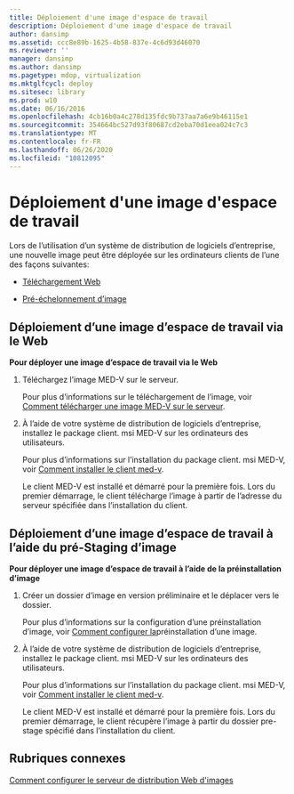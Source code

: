 ```yaml
---
title: Déploiement d'une image d'espace de travail
description: Déploiement d'une image d'espace de travail
author: dansimp
ms.assetid: ccc8e89b-1625-4b58-837e-4c6d93d46070
ms.reviewer: ''
manager: dansimp
ms.author: dansimp
ms.pagetype: mdop, virtualization
ms.mktglfcycl: deploy
ms.sitesec: library
ms.prod: w10
ms.date: 06/16/2016
ms.openlocfilehash: 4cb16b0a4c278d135fdc9b737aa7a6e9b46115e1
ms.sourcegitcommit: 354664bc527d93f80687cd2eba70d1eea024c7c3
ms.translationtype: MT
ms.contentlocale: fr-FR
ms.lasthandoff: 06/26/2020
ms.locfileid: "10812095"
---
```

# Déploiement d'une image d'espace de travail


Lors de l’utilisation d’un système de distribution de logiciels d’entreprise, une nouvelle image peut être déployée sur les ordinateurs clients de l’une des façons suivantes:

-   [Téléchargement Web](#bkmk-howtodeployaworkspaceimageviatheweb)

-   [Pré-échelonnement d’image](#bkmk-howtodeployaworkspaceimageusingimageprestaging)

## <a href="" id="bkmk-howtodeployaworkspaceimageviatheweb"></a>Déploiement d’une image d’espace de travail via le Web


**Pour déployer une image d’espace de travail via le Web**

1.  Téléchargez l’image MED-V sur le serveur.

    Pour plus d’informations sur le téléchargement de l’image, voir [Comment télécharger une image MED-V sur le serveur](how-to-upload-a-med-v-image-to-the-server.md).

2.  À l’aide de votre système de distribution de logiciels d’entreprise, installez le package client. msi MED-V sur les ordinateurs des utilisateurs.

    Pour plus d’informations sur l’installation du package client. msi MED-V, voir [Comment installer le client med-v](how-to-install-med-v-clientesds.md).

    Le client MED-V est installé et démarré pour la première fois. Lors du premier démarrage, le client télécharge l’image à partir de l’adresse du serveur spécifiée dans l’installation du client.

## <a href="" id="bkmk-howtodeployaworkspaceimageusingimageprestaging"></a>Déploiement d’une image d’espace de travail à l’aide du pré-Staging d’image


**Pour déployer une image d’espace de travail à l’aide de la préinstallation d’image**

1.  Créer un dossier d’image en version préliminaire et le déplacer vers le dossier.

    Pour plus d’informations sur la configuration d’une préinstallation d’image, voir [Comment configurer la](how-to-configure-image-pre-staging.md)préinstallation d’une image.

2.  À l’aide de votre système de distribution de logiciels d’entreprise, installez le package client. msi MED-V sur les ordinateurs des utilisateurs.

    Pour plus d’informations sur l’installation du package client. msi MED-V, voir [Comment installer le client med-v](how-to-install-med-v-clientesds.md).

    Le client MED-V est installé et démarré pour la première fois. Lors du premier démarrage, le client récupère l’image à partir du dossier pre-stage spécifié dans l’installation du client.

## Rubriques connexes


[Comment configurer le serveur de distribution Web d'images](how-to-configure-the-image-web-distribution-server.md)

 

 





